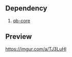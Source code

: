 ## Dependency
1. [qb-core](https://github.com/qbcore-framework/qb-core)  

## Preview
https://imgur.com/a/TJ3LuHl
